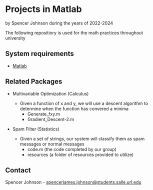 # Projects in Matlab

by Spencer Johnson 
during the years of 2022-2024

The following repositiory is used for the math practices throughout university

## System requirements

* [Matlab](https://matlab.mathworks.com)

## Related Packages

* Multivariable Optimization (Calculus)
    * Given a function of x and y, we will use a descent algorithm to determine when the function has convered a minima
        * Generate_fxy.m
        * Gradient_Descent-2.m

* Spam Filter (Statistics)
    * Given a set of strings, our system will classify them as spam messages or normal messages
        * code.m (the code completed by our group)
        * resources (a folder of resources provided to utilize)
    
## Contact

Spencer Johnson - spencerjames.johnson@students.salle.url.edu
